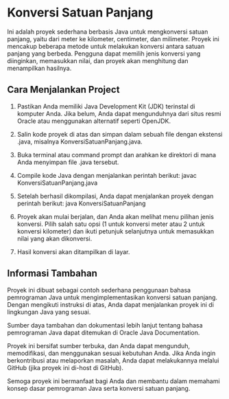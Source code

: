
# Konversi Satuan Panjang

Ini adalah proyek sederhana berbasis Java untuk mengkonversi satuan panjang, yaitu dari meter ke kilometer, centimeter, dan milimeter. Proyek ini mencakup beberapa metode untuk melakukan konversi antara satuan panjang yang berbeda. Pengguna dapat memilih jenis konversi yang diinginkan, memasukkan nilai, dan proyek akan menghitung dan menampilkan hasilnya.


## Cara Menjalankan Project

1. Pastikan Anda memiliki Java Development Kit (JDK) terinstal di komputer Anda. Jika belum, Anda dapat mengunduhnya dari situs resmi Oracle atau menggunakan alternatif seperti OpenJDK.

2. Salin kode proyek di atas dan simpan dalam sebuah file dengan ekstensi .java, misalnya KonversiSatuanPanjang.java.

3. Buka terminal atau command prompt dan arahkan ke direktori di mana Anda menyimpan file .java tersebut.

4. Compile kode Java dengan menjalankan perintah berikut:
   javac KonversiSatuanPanjang.java

5. Setelah berhasil dikompilasi, Anda dapat menjalankan proyek dengan perintah berikut:
   java KonversiSatuanPanjang

6. Proyek akan mulai berjalan, dan Anda akan melihat menu pilihan jenis konversi. Pilih salah satu opsi (1 untuk konversi meter atau 2 untuk konversi kilometer) dan ikuti petunjuk selanjutnya untuk memasukkan nilai yang akan dikonversi.

7. Hasil konversi akan ditampilkan di layar.

## Informasi Tambahan

Proyek ini dibuat sebagai contoh sederhana penggunaan bahasa pemrograman Java untuk mengimplementasikan konversi satuan panjang. Dengan mengikuti instruksi di atas, Anda dapat menjalankan proyek ini di lingkungan Java yang sesuai.

Sumber daya tambahan dan dokumentasi lebih lanjut tentang bahasa pemrograman Java dapat ditemukan di Oracle Java Documentation.

Proyek ini bersifat sumber terbuka, dan Anda dapat mengunduh, memodifikasi, dan menggunakan sesuai kebutuhan Anda. Jika Anda ingin berkontribusi atau melaporkan masalah, Anda dapat melakukannya melalui GitHub (jika proyek ini di-host di GitHub).

Semoga proyek ini bermanfaat bagi Anda dan membantu dalam memahami konsep dasar pemrograman Java serta konversi satuan panjang.